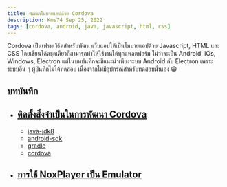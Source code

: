 ```yaml
---
title: พัฒนาโมบายแอปด้วย Cordova
description: Kms74 Sep 25, 2022
tags: [cordova, android, java, javascript, html, css]
---
```


Cordova เป็นเฟรมเวิร์คสำหรับพัฒนาเว็บแอปให้เป็นโมบายแอปด้วย Javascript, HTML และ CSS โดยเขียนโค้ดชุดเดียวก็สามารถทำให้ใช้งานได้ทุกแพลตฟอร์ม ไม่ว่าจะเป็น Android, iOs, Windows, Electron แต่ในบทบันทึกจะมีแนะนำเพียงระบบ Android กับ Electron เพราะระบบอื่น ๆ ผู้บันทึกไม่ได้ทดสอบ เนื่องจากไม่มีอุปกรณ์สำหรับทดสอบนั่นเอง :grin:

## บทบันทึก

- ## [ติดตั้งสิ่งจำเป็นในการพัฒนา Cordova][installation]  
  - [java-jdk8][java-jdk]  
  - [android-sdk][android-sdk]
  - [gradle][gradle]
  - [cordova][cordova]
- ## [การใช้ NoxPlayer เป็น Emulator][nox-test]

[installation]: cordova-installation.md
[cordova]: cordova-installation.md#cordova
[android-sdk]: cordova-installation.md#android-sdk
[java-jdk]: cordova-installation.md#java-jdk8
[gradle]: cordova-installation.md#gradle-build-tool-เครื่องมือจัดการโครงสร้างโปรเจคอัตโนมัติสำหรับ-java-และอื่น-ๆ
[nox-test]: cordova-use-nox-player.md